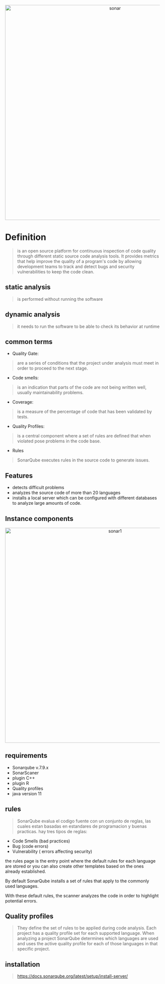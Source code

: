<div>
<p style = 'text-align:center;'>
<img src="https://www.sonarqube.org/assets/logo-31ad3115b1b4b120f3d1efd63e6b13ac9f1f89437f0cf6881cc4d8b5603a52b4.svg" alt="sonar" width="700px">
</p>
</div>

# Definition

>is an open source platform for continuous inspection of code quality through different static source code analysis tools. It provides metrics that help improve the quality of a program's code by allowing development teams to track and detect bugs and security vulnerabilities to keep the code clean.

## static analysis
> is performed without running the software
## dynamic analysis
> it needs to run the software to be able to check its behavior at runtime



## common terms
* Quality Gate: 
> are a series of conditions that the project under analysis must meet in order to proceed to the next stage.
* Code smells: 
>is an indication that parts of the code are not being written well, usually maintainability problems.
* Coverage:
> is a measure of the percentage of code that has been validated by tests.
* Quality Profiles: 
>is a central component where a set of rules are defined that when violated pose problems in the code base.
* Rules 
>SonarQube executes rules in the source code to generate issues.

## Features
* detects difficult problems
* analyzes the source code of more than 20 languages
* installs a local server which can be configured with different databases to analyze large amounts of code.

## Instance components
><div>
<p style = 'text-align:center;'>
<img src="https://docs.sonarqube.org/9.7/images/SQ-instance-components.png" alt="sonar1" width="700px">
</p>
</div>

## requirements
* Sonarqube v.7.9.x
* SonarScaner
* plugin C++
* plugin R
* Quality profiles
* java version 11

## rules
>SonarQube evalua el codigo fuente con un conjunto de reglas, las cuales estan basadas en estandares de programacion y buenas practicas. hay tres tipos de reglas:

* Code Smells (bad practices)
* Bug (code errors)
* Vulnerability ( errors affecting security)


the rules page is the entry point where the default rules for each language are stored or you can also create other templates based on the ones already established.

By default SonarQube installs a set of rules that apply to the commonly used languages.

With these default rules, the scanner analyzes the code in order to highlight potential errors.

## Quality profiles
>They define the set of rules to be applied during code analysis. Each project has a quality profile set for each supported language. When analyzing a project SonarQube determines which languages are used and uses the active quality profile for each of those languages in that specific project.


## installation

>https://docs.sonarqube.org/latest/setup/install-server/ 
